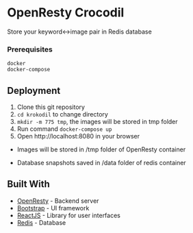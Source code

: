 # OpenResty Crocodil
Store your keyword<->image pair in Redis database

### Prerequisites
```
docker
docker-compose
```

## Deployment

1. Clone this git repository
2. `cd krokodil` to change directory
3. `mkdir -m 775 tmp`, the images will be stored in tmp folder
3. Run command
`
docker-compose up
`
4. Open http://localhost:8080 in your browser

- Images will be stored in /tmp folder of OpenResty container

- Database snapshots saved in /data folder of redis container


## Built With

* [OpenResty](http://http://openresty.org/en/) - Backend server
* [Bootstrap](https://getbootstrap.com/) - UI framework
* [ReactJS](https://reactjs.org/) - Library for user interfaces
* [Redis](https://rometools.github.io/rome/) - Database

